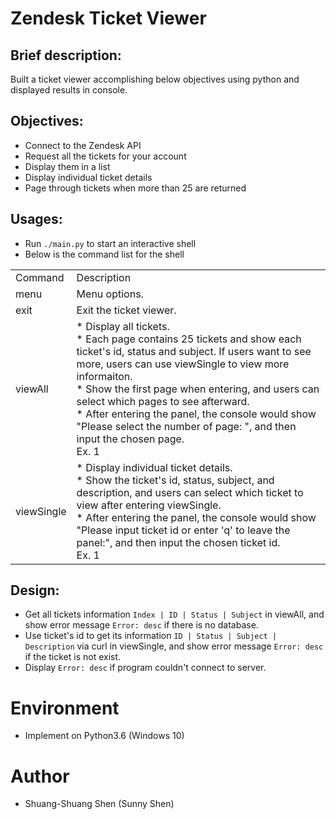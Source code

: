 # Zendesk Ticket Viewer

## Brief description:
Built a ticket viewer accomplishing below objectives using python and displayed results in console.

## Objectives:
* Connect to the Zendesk API
* Request all the tickets for your account
* Display them in a list
* Display individual ticket details
* Page through tickets when more than 25 are returned

## Usages:
* Run `./main.py` to start an interactive shell
* Below is the command list for the shell
  
<table>
    <tr>
        <td>Command</td>
        <td>Description</td>
    </tr>
    <tr>
        <td>menu</td>
        <td>Menu options.</td>
    </tr>
    <tr>
        <td>exit</td>
        <td>Exit the ticket viewer.</td>
    </tr>
    <tr>
        <td>viewAll</td>
        <td>* Display all tickets.<br />* Each page contains 25 tickets and show each ticket's id, status and subject. If users want to see more, users can use viewSingle to view more informaiton.<br />* Show the first page when entering, and users can select which pages to see afterward.<br />* After entering the panel, the console would show "Please select the number of page: ", and then input the chosen page.<br />Ex. 1</td>
    </tr>
    <tr>
        <td>viewSingle</td>
        <td>* Display individual ticket details.<br />* Show the ticket's id, status, subject, and description, and users can select which ticket to view after entering viewSingle.<br />* After entering the panel, the console would show "Please input ticket id or enter 'q' to leave the panel:", and then input the chosen ticket id.<br />Ex. 1</td>
    </tr>
</table>

## Design:
* Get all tickets information `Index | ID | Status | Subject` in viewAll, and show error message `Error: desc` if there is no database. 
* Use ticket's id to get its information `ID | Status | Subject | Description` via curl in viewSingle, and show error message `Error: desc` if the ticket is not exist.
* Display `Error: desc` if program couldn't connect to server.

# Environment
* Implement on Python3.6 (Windows 10)

# Author
* Shuang-Shuang Shen (Sunny Shen) 
